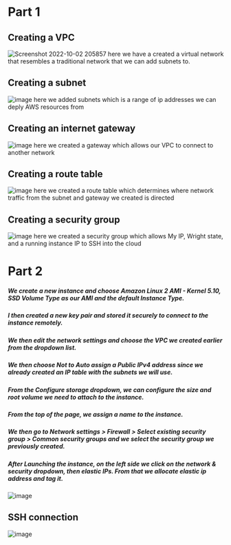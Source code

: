  # Part 1
 ## Creating a VPC
 ![Screenshot 2022-10-02 205857](https://user-images.githubusercontent.com/70238785/193485291-c3f3235a-24b7-4b94-9dad-66f9353e5c7e.png)
here we have a created a virtual network that resembles a traditional network that we can add subnets to.
## Creating a subnet
![image](https://user-images.githubusercontent.com/70238785/193486216-6318640a-e315-4f92-8db1-0d51521832e3.png)
here we added subnets which is a range of ip addresses we can deply AWS resources from
## Creating an internet gateway
![image](https://user-images.githubusercontent.com/70238785/193488542-b86c16b7-8926-4214-94af-96ee86851093.png)
here we created a gateway which allows our VPC to connect to another network
## Creating a route table
![image](https://user-images.githubusercontent.com/70238785/193491913-1f95e615-12d9-401c-a4a5-eebf2009b380.png)
here we created a route table which determines where network traffic from the subnet and gateway we created is directed
## Creating a security group 
![image](https://user-images.githubusercontent.com/70238785/193492853-5ca1ef25-791f-48f1-992e-da134d9d779c.png)
here we created a security group which allows My IP, Wright state, and a running instance IP to SSH into the cloud

# Part 2
##### We create a new instance and choose Amazon Linux 2 AMI - Kernel 5.10, SSD Volume Type as our AMI and the default Instance Type. 
##### I then created a new key pair and stored it securely to connect to the instance remotely. 
##### We then edit the network settings and choose the VPC we created earlier from the dropdown list.
##### We then choose Not to Auto assign a Public IPv4 address since we already created an IP table with the subnets we will use. 
##### From the Configure storage dropdown, we can configure the size and root volume we need to attach to the instance. 
##### From the top of the page, we assign a name to the instance.
##### We then go to Network settings > Firewall > Select existing security group > Common security groups and we select the security group we previously created.
##### After Launching the instance, on the left side we click on the network & security dropdown, then elastic IPs. From that we allocate elastic ip address and tag it. 
![image](https://user-images.githubusercontent.com/70238785/193691592-c51b0280-0529-44a1-bc59-bb8dfd163328.png)
## SSH connection 

![image](https://user-images.githubusercontent.com/70238785/193695739-fe3d0edf-249a-493a-939c-6d82d46e0adf.png)
